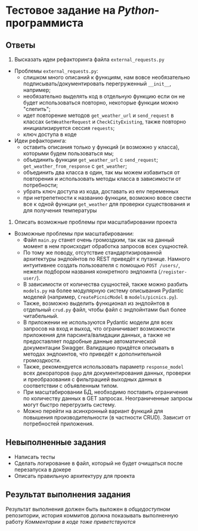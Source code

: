 # Тестовое задание на _Python_-программиста

## Ответы
1. Высказать идеи рефакторинга файла `external_requests.py`
- Проблемы `external_requests.py`:
   - слишком много описаний к функциям, нам вовсе необязательно подписывать/документировать перегруженный `__init__`, например;
   - необязательно выделять код в отдельную функцию если он не будет использоваться повторно, некоторые функции можно "слепить";
   - идет повторение методов `get_weather_url` и `send_request` в классах `GetWeatherRequest` и `CheckCityExisting`, также повторно инициализируется сессия `requests`;
   - ключ доступа в коде
- Идеи рефакторинга:
   - оставить описания только у функций (и возможно у класса), которыми будем пользоваться мы;
   - объединить функции `get_weather_url` с `send_request`; `get_weather_from_response` с `get_weather`;
   - объединить два класса в один, так мы можем избавиться от повторения и использовать методы класса в зависимости от потребности;
   - убрать ключ доступа из кода, доставать из env переменных
   - при нетрепетности к названию функции, возможно вовсе свести все к одной функции `get_weather` для проверки существования и для получения температуры
1. Описать возможные проблемы при масштабировании проекта
- Возможные проблемы при масштабировании:
  - Файл `main.py` станет очень громоздким, так как на данный момент в нем происходит обработка запросов всех сущностей.
  - По тому же поводу, отсутствие стандартизированной архитектуры эндпойнтов по REST приведёт к путанице. Намного интуитивнее создать пользователя с помощью `POST /users/`, нежели подбором названия конкретного эндпоинта (`/register-user/`).
  - В зависимости от количества сущностей, также можно разбить `models.py` на более модулярную систему описывания Pydantic моделей (например, `CreatePicnicModel` в `models/picnics.py`).
  - Также, возможно выделить функционал из эндпойнтов в отдельный `crud.py` файл, чтобы файл с эндпойнтами был более читабельный.
  - В приложении не используются Pydantic модели для всех запросов на вход и выход, что ограничивает возможности приложения для парсинга/валидации данных, а также не предоставляет подробные данные автоматической документации Swagger. Валидацию придётся описывать в методах эндпоинтов, что приведёт к дополнительной громоздкости.
  - Также, рекомендуется использовать параметр `response_model` всех декораторов `@app` для документирования данных, проверки и преобразования с фильтрацией выходных данных в соответствии с объявленным типом.
  - При масштабировании БД, необходимо поставить ограничения по количеству данных в GET запросах. Неограниченные запросы могут быстро перегрузить систему.
  - Можно перейти на асинхронный вариант функций для повышения производительности (в частности CRUD). Зависит от потребностей приложения.


## Невыполненные задания
  - Написать тесты
  - Сделать логирование в файл, который не будет очищаться после перезапуска в докере
  - Описать правильную архитектуру для проекта

## Результат выполнения задания
Результат выполнения должен быть выложен в _общедоступном_ репозитории,
 история коммитов должна показывать выполненную работу
_Комментарии в коде тоже приветствуются_